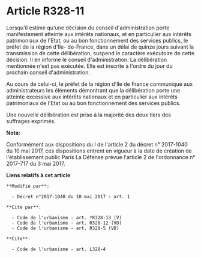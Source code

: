 # Article R328-11

Lorsqu'il estime qu'une décision du conseil d'administration porte manifestement atteinte aux intérêts nationaux, et en
particulier aux intérêts patrimoniaux de l'Etat, ou au bon fonctionnement des services publics, le préfet de la région d'Ile-
de-France, dans un délai de quinze jours suivant la transmission de cette délibération, suspend le caractère exécutoire de
cette décision. Il en informe le conseil d'administration. La délibération mentionnée n'est pas exécutée. Elle est inscrite à
l'ordre du jour du prochain conseil d'administration.

Au cours de celui-ci, le préfet de la région d'Ile de France communique aux administrateurs les éléments démontrant que la
délibération porte une atteinte excessive aux intérêts nationaux et en particulier aux intérêts patrimoniaux de l'Etat ou au
bon fonctionnement des services publics.

Une nouvelle délibération est prise à la majorité des deux tiers des suffrages exprimés.

**Nota:**

Conformément aux dispositions du I de l'article 2 du décret n° 2017-1040 du 10 mai 2017, ces dispositions entrent en vigueur
à la date de création de l'établissement public Paris La Défense prévue l'article 2 de l'ordonnance n° 2017-717 du 3 mai
2017.

**Liens relatifs à cet article**

	**Modifié par**:

	  - Décret n°2017-1040 du 10 mai 2017 - art. 1

	**Cité par**:

	  - Code de l'urbanisme - art. *R328-13 (V)
	  - Code de l'urbanisme - art. R328-12 (VD)
	  - Code de l'urbanisme - art. R328-5 (VD)

	**Cite**:

	  - Code de l'urbanisme - art. L328-4
